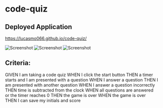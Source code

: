 # code-quiz

## Deployed Application
https://lucasmo066.github.io/code-quiz/

![Screenshot](firstscreen.PNG)
![Screenshot](highScoreScreen.PNG)
![Screenshot](questionscreen.png)


## Criteria:
GIVEN I am taking a code quiz
WHEN I click the start button
THEN a timer starts and I am presented with a question
WHEN I answer a question
THEN I am presented with another question
WHEN I answer a question incorrectly
THEN time is subtracted from the clock
WHEN all questions are answered or the timer reaches 0
THEN the game is over
WHEN the game is over
THEN I can save my initials and score

